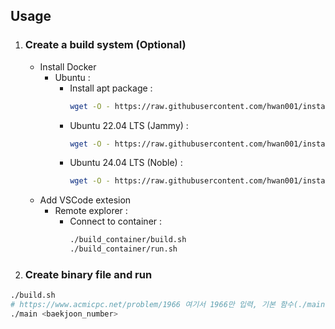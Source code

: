 ## Usage

1. ### Create a build system (Optional)
    - Install Docker
        - Ubuntu :
            - Install apt package :
                ```bash
                wget -O - https://raw.githubusercontent.com/hwan001/install/refs/heads/main/install_apt.sh | bash
                ```
            - Ubuntu 22.04 LTS (Jammy) :
                ```bash
                wget -O - https://raw.githubusercontent.com/hwan001/install/refs/heads/main/docker/install_jammy.sh | bash
                ```
            - Ubuntu 24.04 LTS (Noble) :
                ```bash
                wget -O - https://raw.githubusercontent.com/hwan001/install/refs/heads/main/docker/install_noble.sh | bash
                ```
    - Add VSCode extesion
        - Remote explorer : 
            - Connect to container :
                ```bash
                ./build_container/build.sh
                ./build_container/run.sh 
                ```
                
2. ### Create binary file and run
```bash
./build.sh
# https://www.acmicpc.net/problem/1966 여기서 1966만 입력, 기본 함수(./main 시 실행) 지정은 init()에서 가능
./main <baekjoon_number> 
```